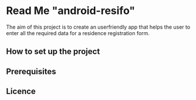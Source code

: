 # Read Me "android-resifo"

The aim of this project is to create an userfriendly app that helps the user to enter all the required data
for a residence registration form.


## How to set up the project

## Prerequisites

## Licence
